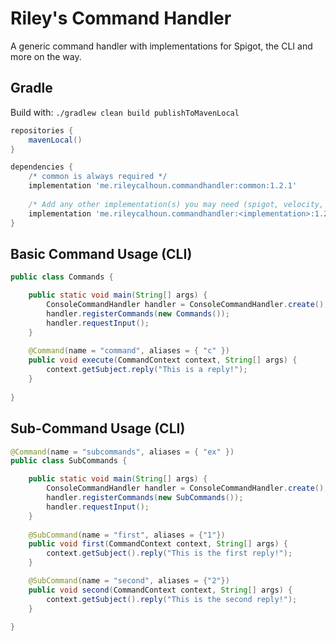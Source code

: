 # Riley's Command Handler
A generic command handler with implementations for Spigot, the CLI and more on the way.

## Gradle
Build with: ``./gradlew clean build publishToMavenLocal``

```gradle
repositories {
    mavenLocal()
}

dependencies {
    /* common is always required */ 
    implementation 'me.rileycalhoun.commandhandler:common:1.2.1'
    
    /* Add any other implementation(s) you may need (spigot, velocity, cli...) */
    implementation 'me.rileycalhoun.commandhandler:<implementation>:1.2.1'
}
```

## Basic Command Usage (CLI)
```java
public class Commands {

    public static void main(String[] args) {
        ConsoleCommandHandler handler = ConsoleCommandHandler.create();
        handler.registerCommands(new Commands());
        handler.requestInput();
    }
    
    @Command(name = "command", aliases = { "c" })
    public void execute(CommandContext context, String[] args) {
        context.getSubject.reply("This is a reply!");
    }
    
}
```

## Sub-Command Usage (CLI)
```java
@Command(name = "subcommands", aliases = { "ex" })
public class SubCommands {

    public static void main(String[] args) {
        ConsoleCommandHandler handler = ConsoleCommandHandler.create();
        handler.registerCommands(new SubCommands());
        handler.requestInput();
    }
    
    @SubCommand(name = "first", aliases = {"1"})
    public void first(CommandContext context, String[] args) {
        context.getSubject().reply("This is the first reply!");
    }

    @SubCommand(name = "second", aliases = {"2"})
    public void second(CommandContext context, String[] args) {
        context.getSubject().reply("This is the second reply!");
    }
    
}
```
